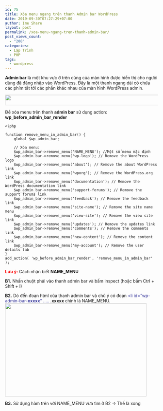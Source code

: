 ```yaml
---
id: 75
title: Xóa menu ngang trên thanh Admin bar WordPress
date: 2019-09-30T07:27:29+07:00
author: Ime Share
layout: post
permalink: /xoa-menu-ngang-tren-thanh-admin-bar/
post_views_count:
  - "208"
categories:
  - Lập Trình
  - PHP
tags:
  - wordpress
---
```

**Admin bar** là một khu vực ở trên cùng của màn hình được hiển thị cho người dùng đã đăng nhập vào WordPress. Đây là một thanh ngang dài có chứa các phím tắt tới các phần khác nhau của màn hình WordPress admin.

<img class="aligncenter wp-image-84 size-full" src="https://anhkevin.github.io/assets/img/uploads/2019/09/hide_admin_bar_imeshare.png" alt="" width="752" height="34" srcset="https://anhkevin.github.io/assets/img/uploads/2019/09/hide_admin_bar_imeshare.png 752w, https://anhkevin.github.io/assets/img/uploads/2019/09/hide_admin_bar_imeshare-300x14.png 300w, https://anhkevin.github.io/assets/img/uploads/2019/09/hide_admin_bar_imeshare-150x7.png 150w" sizes="(max-width: 752px) 100vw, 752px" /> 

Để xóa menu trên thanh **admin bar** sử dụng action: **wp\_before\_admin\_bar\_render**

```
<?php

function remove_menu_in_admin_bar() { 
	global $wp_admin_bar; 
	
	// Xóa menu: 
	$wp_admin_bar->remove_menu('NAME_MENU'); //Một số menu mặc định 
	$wp_admin_bar->remove_menu('wp-logo'); // Remove the WordPress logo 
	$wp_admin_bar->remove_menu('about'); // Remove the about WordPress link 
	$wp_admin_bar->remove_menu('wporg'); // Remove the WordPress.org link 
	$wp_admin_bar->remove_menu('documentation'); // Remove the WordPress documentation link 
	$wp_admin_bar->remove_menu('support-forums'); // Remove the support forums link 
	$wp_admin_bar->remove_menu('feedback'); // Remove the feedback link 
	$wp_admin_bar->remove_menu('site-name'); // Remove the site name menu 
	$wp_admin_bar->remove_menu('view-site'); // Remove the view site link 
	$wp_admin_bar->remove_menu('updates'); // Remove the updates link 
	$wp_admin_bar->remove_menu('comments'); // Remove the comments link 
	$wp_admin_bar->remove_menu('new-content'); // Remove the content link 
	$wp_admin_bar->remove_menu('my-account'); // Remove the user details tab 
} 
add_action( 'wp_before_admin_bar_render', 'remove_menu_in_admin_bar' );

```

<span style="color: #ff0000;"><strong>Lưu ý:</strong></span> Cách nhận biết **NAME_MENU**

**B1.** Nhấn chuột phải vào thanh admin bar và bấm inspect (hoặc bấm Ctrl + Shift + I)

**B2.** Dò đến đoạn html của thanh admin bar và chú ý có đoạn <span style="color: #333399;"><li id=&#8221;wp-admin-bar-<strong>xxxxx</strong>&#8221; &#8230;..</span> .**xxxxx** chính là <span class="st_h">NAME_MENU. </span>  
<img class="aligncenter wp-image-85 size-full" src="https://anhkevin.github.io/assets/img/uploads/2019/09/viewcode_hide_admin_bar_imeshare.png" alt="" width="466" height="306" srcset="https://anhkevin.github.io/assets/img/uploads/2019/09/viewcode_hide_admin_bar_imeshare.png 466w, https://anhkevin.github.io/assets/img/uploads/2019/09/viewcode_hide_admin_bar_imeshare-300x197.png 300w, https://anhkevin.github.io/assets/img/uploads/2019/09/viewcode_hide_admin_bar_imeshare-150x98.png 150w" sizes="(max-width: 466px) 100vw, 466px" /> 

**B3.** Sử dụng hàm trên với <span class="st_h">NAME_MENU</span> vừa tìm ở B2 => Thế là xong

<div id="gtx-trans" style="position: absolute; left: 173px; top: 102.422px;">
  <div class="gtx-trans-icon">
  </div>
</div>
